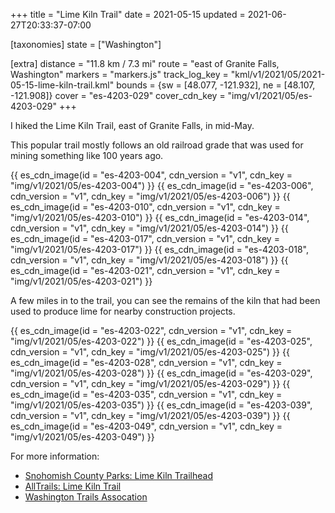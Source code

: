 +++
title = "Lime Kiln Trail"
date = 2021-05-15
updated = 2021-06-27T20:33:37-07:00

[taxonomies]
state = ["Washington"]

[extra]
distance = "11.8 km / 7.3 mi"
route = "east of Granite Falls, Washington"
markers = "markers.js"
track_log_key = "kml/v1/2021/05/2021-05-15-lime-kiln-trail.kml"
bounds = {sw = [48.077, -121.932], ne = [48.107, -121.908]}
cover = "es-4203-029"
cover_cdn_key = "img/v1/2021/05/es-4203-029"
+++

I hiked the Lime Kiln Trail, east of Granite Falls, in mid-May.

<!-- more -->

This popular trail mostly follows an old railroad grade that was used for mining something like 100 years ago.

{{ es_cdn_image(id = "es-4203-004", cdn_version = "v1", cdn_key = "img/v1/2021/05/es-4203-004") }}
{{ es_cdn_image(id = "es-4203-006", cdn_version = "v1", cdn_key = "img/v1/2021/05/es-4203-006") }}
{{ es_cdn_image(id = "es-4203-010", cdn_version = "v1", cdn_key = "img/v1/2021/05/es-4203-010") }}
{{ es_cdn_image(id = "es-4203-014", cdn_version = "v1", cdn_key = "img/v1/2021/05/es-4203-014") }}
{{ es_cdn_image(id = "es-4203-017", cdn_version = "v1", cdn_key = "img/v1/2021/05/es-4203-017") }}
{{ es_cdn_image(id = "es-4203-018", cdn_version = "v1", cdn_key = "img/v1/2021/05/es-4203-018") }}
{{ es_cdn_image(id = "es-4203-021", cdn_version = "v1", cdn_key = "img/v1/2021/05/es-4203-021") }}

A few miles in to the trail, you can see the remains of the kiln that had been used to produce lime for nearby construction projects.

{{ es_cdn_image(id = "es-4203-022", cdn_version = "v1", cdn_key = "img/v1/2021/05/es-4203-022") }}
{{ es_cdn_image(id = "es-4203-025", cdn_version = "v1", cdn_key = "img/v1/2021/05/es-4203-025") }}
{{ es_cdn_image(id = "es-4203-028", cdn_version = "v1", cdn_key = "img/v1/2021/05/es-4203-028") }}
{{ es_cdn_image(id = "es-4203-029", cdn_version = "v1", cdn_key = "img/v1/2021/05/es-4203-029") }}
{{ es_cdn_image(id = "es-4203-035", cdn_version = "v1", cdn_key = "img/v1/2021/05/es-4203-035") }}
{{ es_cdn_image(id = "es-4203-039", cdn_version = "v1", cdn_key = "img/v1/2021/05/es-4203-039") }}
{{ es_cdn_image(id = "es-4203-049", cdn_version = "v1", cdn_key = "img/v1/2021/05/es-4203-049") }}

For more information:

* [Snohomish County Parks: Lime Kiln Trailhead](https://snohomishcountywa.gov/Facilities/Facility/Details/Lime-Kiln-Trailhead-95)
* [AllTrails: Lime Kiln Trail](https://www.alltrails.com/trail/us/washington/lime-kiln-trail)
* [Washington Trails Assocation](https://www.wta.org/go-hiking/hikes/lime-kiln)

